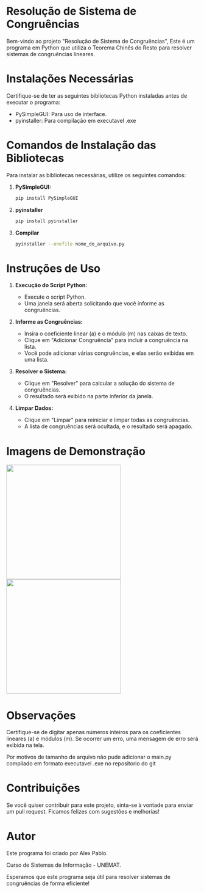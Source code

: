 # Resolução de Sistema de Congruências
Bem-vindo ao projeto "Resolução de Sistema de Congruências", Este é um programa em Python que utiliza o Teorema Chinês do Resto para resolver sistemas de congruências lineares. 

# Instalações Necessárias
Certifique-se de ter as seguintes bibliotecas Python instaladas antes de executar o programa:
- PySimpleGUI: Para uso de interface.
- pyinstaller: Para compilação em executavel .exe 

# Comandos de Instalação das Bibliotecas

Para instalar as bibliotecas necessárias, utilize os seguintes comandos:
1. **PySimpleGUI:**
   ```bash
   pip install PySimpleGUI
2. **pyinstaller**
   ```bash
   pip install pyinstaller
3. **Compilar**
   ```bash
   pyinstaller --onefile nome_do_arquivo.py

# Instruções de Uso

1. **Execução do Script Python:**
   - Execute o script Python.
   - Uma janela será aberta solicitando que você informe as congruências.

2. **Informe as Congruências:**
   - Insira o coeficiente linear (a) e o módulo (m) nas caixas de texto.
   - Clique em "Adicionar Congruência" para incluir a congruência na lista.
   - Você pode adicionar várias congruências, e elas serão exibidas em uma lista.

3. **Resolver o Sistema:**
   - Clique em "Resolver" para calcular a solução do sistema de congruências.
   - O resultado será exibido na parte inferior da janela.

4. **Limpar Dados:**
   - Clique em "Limpar" para reiniciar e limpar todas as congruências.
   - A lista de congruências será ocultada, e o resultado será apagado.

# Imagens de Demonstração

<p float="left">
  <img src="imagens/tela1.png" width="300" />
  <img src="imagens/tela2.png" width="300" />
</p>


# Observações
Certifique-se de digitar apenas números inteiros para os coeficientes lineares (a) e módulos (m).
Se ocorrer um erro, uma mensagem de erro será exibida na tela.

Por motivos de tamanho de arquivo não pude adicionar o main.py compilado em formato executavel .exe no repositorio do git

# Contribuições
Se você quiser contribuir para este projeto, sinta-se à vontade para enviar um pull request. Ficamos felizes com sugestões e melhorias!

# Autor
Este programa foi criado por Alex Pablo.

Curso de Sistemas de Informação - UNEMAT.

Esperamos que este programa seja útil para resolver sistemas de congruências de forma eficiente!
